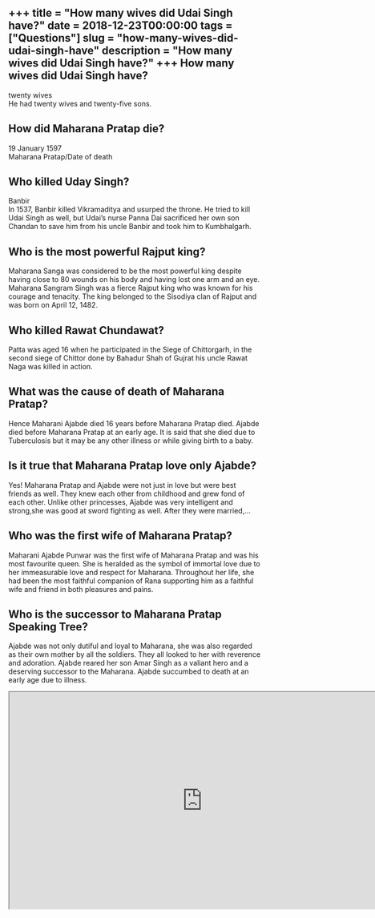 +++
title = "How many wives did Udai Singh have?"
date = 2018-12-23T00:00:00
tags = ["Questions"]
slug = "how-many-wives-did-udai-singh-have"
description = "How many wives did Udai Singh have?"
+++
How many wives did Udai Singh have?
-----------------------------------

twenty wives  
He had twenty wives and twenty-five sons.

How did Maharana Pratap die?
----------------------------

19 January 1597  
Maharana Pratap/Date of death

Who killed Uday Singh?
----------------------

Banbir  
In 1537, Banbir killed Vikramaditya and usurped the throne. He tried to kill Udai Singh as well, but Udai’s nurse Panna Dai sacrificed her own son Chandan to save him from his uncle Banbir and took him to Kumbhalgarh.

Who is the most powerful Rajput king?
-------------------------------------

Maharana Sanga was considered to be the most powerful king despite having close to 80 wounds on his body and having lost one arm and an eye. Maharana Sangram Singh was a fierce Rajput king who was known for his courage and tenacity. The king belonged to the Sisodiya clan of Rajput and was born on April 12, 1482.

Who killed Rawat Chundawat?
---------------------------

Patta was aged 16 when he participated in the Siege of Chittorgarh, in the second siege of Chittor done by Bahadur Shah of Gujrat his uncle Rawat Naga was killed in action.

What was the cause of death of Maharana Pratap?
-----------------------------------------------

Hence Maharani Ajabde died 16 years before Maharana Pratap died. Ajabde died before Maharana Pratap at an early age. It is said that she died due to Tuberculosis but it may be any other illness or while giving birth to a baby.

Is it true that Maharana Pratap love only Ajabde?
-------------------------------------------------

Yes! Maharana Pratap and Ajabde were not just in love but were best friends as well. They knew each other from childhood and grew fond of each other. Unlike other princesses, Ajabde was very intelligent and strong,she was good at sword fighting as well. After they were married,…

Who was the first wife of Maharana Pratap?
------------------------------------------

Maharani Ajabde Punwar was the first wife of Maharana Pratap and was his most favourite queen. She is heralded as the symbol of immortal love due to her immeasurable love and respect for Maharana. Throughout her life, she had been the most faithful companion of Rana supporting him as a faithful wife and friend in both pleasures and pains.

Who is the successor to Maharana Pratap Speaking Tree?
------------------------------------------------------

Ajabde was not only dutiful and loyal to Maharana, she was also regarded as their own mother by all the soldiers. They all looked to her with reverence and adoration. Ajabde reared her son Amar Singh as a valiant hero and a deserving successor to the Maharana. Ajabde succumbed to death at an early age due to illness.

<iframe allow="accelerometer; autoplay; clipboard-write; encrypted-media; gyroscope; picture-in-picture" allowfullscreen="" class="__youtube_prefs__  epyt-is-override  no-lazyload" data-no-lazy="1" data-origheight="433" data-origwidth="770" data-skipgform_ajax_framebjll="" height="433" id="_ytid_40097" loading="lazy" src="https://www.youtube.com/embed/nUYwjqTwP9w?enablejsapi=1&autoplay=0&cc_load_policy=0&cc_lang_pref=&iv_load_policy=1&loop=0&modestbranding=0&rel=1&fs=1&playsinline=0&autohide=2&theme=dark&color=red&controls=1&" title="YouTube player" width="770"></iframe>